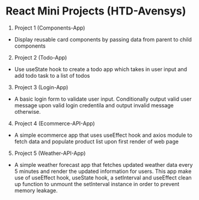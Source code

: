 # React Mini Projects (HTD-Avensys)
1. Project 1 (Components-App)
  - Display reusable card components by passing data from parent to child components

2. Project 2 (Todo-App)
  - Use useState hook to create a todo app which takes in user input and add todo task
  to a list of todos

3. Project 3 (Login-App)
  - A basic login form to validate user input. Conditionally output valid user message upon
  valid login credentila and output invalid message otherwise.

4. Project 4 (Ecommerce-API-App)
  - A simple ecommerce app that uses useEffect hook and axios module to fetch data and populate
  product list upon first render of web page

5. Project 5 (Weather-API-App)
  - A simple weather forecast app that fetches updated weather data every 5 minutes and render the updated
  information for users. This app make use of useEffect hook, useState hook, a setInterval and useEffect
  clean up function to unmount the setInterval instance in order to prevent memory leakage.
